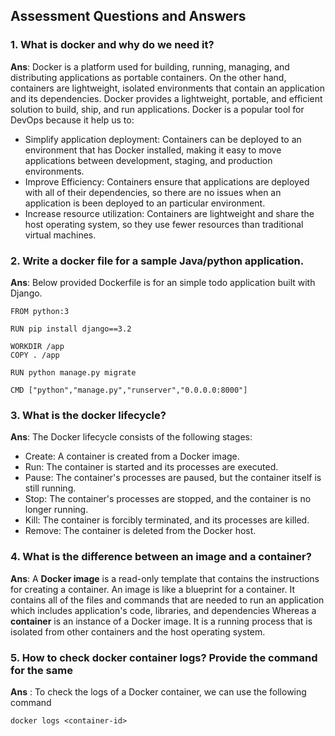 ## Assessment Questions and Answers

### 1. What is docker and why do we need it?
 
**Ans**: Docker is a platform used for building, running, managing, and distributing applications as portable containers. On the other hand, containers
are lightweight, isolated environments that contain an application and its dependencies. Docker provides a lightweight, portable, and efficient solution 
to build, ship, and run applications. Docker is a popular tool for DevOps because it help us to:
- Simplify application deployment: Containers can be deployed to an environment that has Docker installed, making it easy to move applications between development,
  staging, and production environments.
- Improve Efficiency: Containers ensure that applications are deployed with all of their dependencies, so there are no issues when an application is been deployed to an particular environment.
- Increase resource utilization: Containers are lightweight and share the host operating system, so they use fewer resources than traditional virtual machines.


### 2. Write a docker file for a sample Java/python application.

**Ans**: Below provided Dockerfile is for an simple todo application built with Django.
```
FROM python:3

RUN pip install django==3.2

WORKDIR /app
COPY . /app

RUN python manage.py migrate

CMD ["python","manage.py","runserver","0.0.0.0:8000"]

```

### 3. What is the docker lifecycle?
   
**Ans**: The Docker lifecycle consists of the following stages:
- Create: A container is created from a Docker image.
- Run: The container is started and its processes are executed.
- Pause: The container's processes are paused, but the container itself is still running.
- Stop: The container's processes are stopped, and the container is no longer running.
- Kill: The container is forcibly terminated, and its processes are killed.
- Remove: The container is deleted from the Docker host.
   
### 4. What is the difference between an image and a container?

**Ans**: 
A **Docker image** is a read-only template that contains the instructions for creating a container. 
An image is like a blueprint for a container. It contains all of the files and commands that are needed to run an application which includes 
application's code, libraries, and dependencies Whereas a **container** is an instance of a Docker image. 
It is a running process that is isolated from other containers and the host operating system.

### 5. How to check docker container logs? Provide the command for the same

**Ans** : 
To check the logs of a Docker container, we can use the following command
```
docker logs <container-id> 
```
